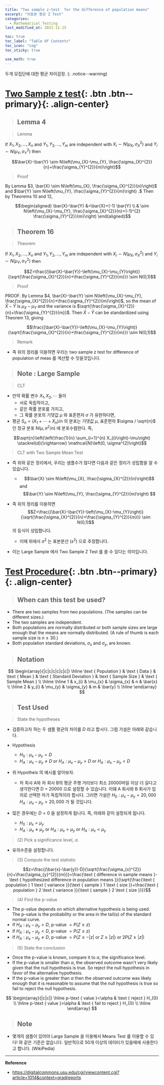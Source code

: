 ```yaml
---
title: "Two sample z-test  for the difference of population means"
excerpt: "이표본 평균 Z Test"
categories:
  - Mathematical_Testing
last_modified_at: 2021-11-15

toc: true
toc_label: "Table Of Contents"
toc_icon: "cog"
toc_sticky: true

use_math: true
---
```


 두개 모집단에 대한 평균 차이검정.
{: .notice--warning}

# [Two Sample z test](#link){: .btn .btn--primary}{: .align-center}

> ## Lemma 4

> Lemma

If $X_{1}, X_{2}, \ldots, X_{n}$ and $Y_{1}, Y_{2}, \ldots, Y_{m}$ are independent with $X_{i} \sim N\left(\mu_{X}, \sigma_{X}^{2}\right)$ and $Y_{i} \sim N\left(\mu_{Y}, \sigma_{Y}^{2}\right)$ then

$$\bar{X}-\bar{Y} \sim N\left(\mu_{X}-\mu_{Y}, \frac{\sigma_{X}^{2}}{n}+\frac{\sigma_{Y}^{2}}{m}\right)$$

> Proof

By Lemma $3, \bar{X} \sim N\left(\mu_{X}, \frac{\sigma_{X}^{2}}{n}\right)$ and $\bar{Y} \sim N\left(\mu_{Y}, \frac{\sigma_{Y}^{2}}{m}\right) .$ Then by Theorems 10 and 12,

$$\begin{aligned}
\bar{X}-\bar{Y} &=\bar{X}+(-1) \bar{Y} \\
& \sim N\left(\mu_{X}-\mu_{Y}, \frac{\sigma_{X}^{2}}{n}+(-1)^{2} \frac{\sigma_{Y}^{2}}{m}\right)
\end{aligned}$$

> ## Theorem 16

> Theorem

If $X_{1}, X_{2}, \ldots, X_{n}$ and $Y_{1}, Y_{2}, \ldots, Y_{m}$ are independent with $X_{i} \sim N\left(\mu_{X}, \sigma_{X}^{2}\right)$ and $Y_{i} \sim N\left(\mu_{Y}, \sigma_{Y}^{2}\right)$ then

$$Z=\frac{(\bar{X}-\bar{Y})-\left(\mu_{X}-\mu_{Y}\right)}{\sqrt{\frac{\sigma_{X}^{2}}{n}+\frac{\sigma_{Y}^{2}}{m}}} \sim N(0,1)$$

> Proof

PROOF. By Lemma $4, \bar{X}-\bar{Y} \sim N\left(\mu_{X}-\mu_{Y}, \frac{\sigma_{X}^{2}}{n}+\frac{\sigma_{Y}^{2}}{m}\right)$, so the mean of $\bar{X}-\bar{Y}$ is $\mu_{X}-\mu_{Y}$ and the variance is $\sqrt{\frac{\sigma_{X}^{2}}{n}+\frac{\sigma_{Y}^{2}}{m}}$. Then $\bar{X}-\bar{Y}$ can be standardized using Theorem 13, giving

$$\frac{(\bar{X}-\bar{Y})-\left(\mu_{X}-\mu_{Y}\right)}{\sqrt{\frac{\sigma_{X}^{2}}{n}+\frac{\sigma_{Y}^{2}}{m}}} \sim N(0,1)$$

> Remark 

- 즉 위의 정리를 이용하면 우리는 two sample z test for difference of population of meas 를 계산할 수 잇을것입니다.

> ## Note : Large Sample 

> CLT 

- 만약 확률 변수 $X_{1}, X_{2}, \cdots$ 들이
  - 서로 독립적이고,
  - 같은 확률 분포를 가지고,
  - 그 확률 분포의 기댓값 $\mu$ 와 표준편차 $\sigma$ 가 유한하다면, 
- 평균 $S_{n}=\left(X_{1}+\cdots+X_{n}\right) / n$ 의 분포는 기댓값 $\mu$, 표준편차 $\sigma / \sqrt{n}$ 인 정규 분포 $\mathrm{N}\left(\mu, \sigma^{2} / n\right)$ 에 분포수렴한다. 즉,

$$\sqrt{n}\left(\left(\frac{1}{n} \sum_{i=1}^{n} X_{i}\right)-\mu\right) \stackrel{d}{\rightarrow} \mathcal{N}\left(0, \sigma^{2}\right)$$

> CLT with Two Sample Mean Test 

- 즉 위와 같은 정리에서, 우리는 샘플수가 많다면 다음과 같은 정리가 성립함을 알 수 있습니다.
  - $$\bar{X} \sim N\left(\mu_{X}, \frac{\sigma_{X}^{2}}{n}\right)$$ and $$\bar{Y} \sim N\left(\mu_{Y}, \frac{\sigma_{Y}^{2}}{m}\right) $$
- 즉 위의 정리를 이용하면 $$Z=\frac{(\bar{X}-\bar{Y})-\left(\mu_{X}-\mu_{Y}\right)}{\sqrt{\frac{\sigma_{X}^{2}}{n}+\frac{\sigma_{Y}^{2}}{m}}} \sim N(0,1)$$ 의 등식이 성립합니다. 
  - 이때 위에서 $\sigma^2$ 는 표본분산 ($s^2$) 으로 추정합니다.

- 이는 Large Sample 에서 Two Sample Z Test 를 쓸 수 있다는 의미입니다.

# [Test Procedure](#link){: .btn .btn--primary}{: .align-center}

> ## When can this test be used?

- There are two samples from two populations. (The samples can be different sizes.)
- The two samples are independent.
- Both populations are normally distributed or both sample sizes are large enough that the means are normally distributed. (A rule of thumb is each sample size is $n \geq 30$.)
- Both population standard deviations, $\sigma_{x}$ and $\sigma_{y}$, are known.

> ## Notation

$$
\begin{array}{|c|c|c|c|c|c|}
\hline \text { Population } & \text { Data } & \text { Mean } & \text { Standard Deviation } & \text { Sample Size } & \text { Sample Mean } \\
\hline \hline 1 & x_{i} & \mu_{x} & \sigma_{x} & n & \bar{x} \\
\hline 2 & y_{i} & \mu_{y} & \sigma_{y} & m & \bar{y} \\
\hline
\end{array}
$$

> ## Test Used

> State the hypotheses

- 검증하고자 하는 두 샘플 평균의 차이를 $D$ 라고 합시다. 그럼 가설은 아래와 같습니다.
- Hypothesis
  - $H_{0}: \mu_{x}-\mu_{y}=D$
  - $H_{A}: \mu_{x}-\mu_{y} \neq D$ or $H_{A}: \mu_{x}-\mu_{y}>D$ or $H_{A}: \mu_{x}-\mu_{y}<D$

- 위 Hypotheis 의 예시를 알아보자.
  - 차 회사 A와 차 회사 B의 평균 주행 거리보다 최소 20000마일 이상 더 길다고 생각한다면 D = 20000 으로 설정할 수 있습니다. 이떄 A 회사와 B 회사가 임의로 선택한 차가 독립적이라 합시다. 그러면 가설은 $H_{0}: \mu_{x}-\mu_{y}=20,000$ $H_{A}: \mu_{x}-\mu_{y}>20,000$ 가 될 것입니다. 
- 많은 경우에는 $D=0$ 을 설정하게 됩니다. 즉, 아래와 같이 설정되게 됩니다.  
  - $H_{0}: \mu_{x}=\mu_{y}$
  - $H_{A}: \mu_{x} \neq \mu_{y}$ or $H_{A}: \mu_{x}>\mu_{y}$ or $H_{A}: \mu_{x}<\mu_{y}$

> (2) Pick a significance level, $\alpha$.

- 유의수준을 설정합니다. 

> (3) Compute the test statistic

$$z=\frac{(\bar{x}-\bar{y})-D}{\sqrt{\frac{\sigma_{x}^{2}}{n}+\frac{\sigma_{y}^{2}}{m}}}=\frac{\text { difference in sample means }-\text { hypothesized difference in population means }}{\sqrt{\frac{\text { population } 1 \text { variance }}{\text { sample } 1 \text { size }}+\frac{\text { population } 2 \text { variance }}{\text { sample } 2 \text { size }}}}$$

> (4) Find the $\mathrm{p}$-value

- The p-value depends on which alternative hypothesis is being used. The p-value is the probability or the area in the tail(s) of the standard normal curve.
- If $H_{A}: \mu_{x}-\mu_{y}>D$, p-value $=P(Z \geq z)$
- If $H_{A}: \mu_{x}-\mu_{y}<D$, p-value $=P(Z \leq z)$
- If $H_{A}: \mu_{x}-\mu_{y} \neq D$, p-value $=P(Z \leq-|z|$ or $Z \geq|z|)$ or $2 P(Z \geq|z|)$

> (5) State the conclusion

- Once the p-value is known, compare it to $\alpha$, the significance level.
- If the $\mathrm{p}$-value is smaller than $\alpha$, the observed outcome wasn't very likely given that the null hypothesis is true. So reject the null hypothesis in favor of the alternative hypothesis.
- If the p-value is greater than $\alpha$ then the observed outcome was likely enough that it is reasonable to assume that the null hypothesis is true so fail to reject the null hypothesis.

$$
\begin{array}{|c|c|}
\hline p-\text { value }<\alpha & \text { reject } H_{0} \\
\hline p-\text { value }>\alpha & \text { fail to reject } H_{0} \\
\hline
\end{array}
$$

> ## Note 

- 몇개의 샘플이 있어야 Large Sample 을 이용해서 Means Test 를 이용할 수 있다! 와 같은 기준은 없습니다. 일반적으로 50개 이상의 데이터가 있을때에 사용한다고 합니다. (WikiPedia)

---

**Reference**

- <https://digitalcommons.usu.edu/cgi/viewcontent.cgi?article=1014&context=gradreports>


